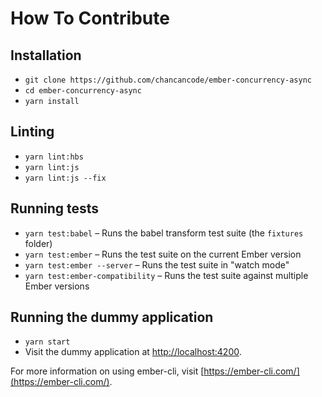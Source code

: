 # How To Contribute

## Installation

* `git clone https://github.com/chancancode/ember-concurrency-async`
* `cd ember-concurrency-async`
* `yarn install`

## Linting

* `yarn lint:hbs`
* `yarn lint:js`
* `yarn lint:js --fix`

## Running tests

* `yarn test:babel` – Runs the babel transform test suite (the `fixtures` folder)
* `yarn test:ember` – Runs the test suite on the current Ember version
* `yarn test:ember --server` – Runs the test suite in "watch mode"
* `yarn test:ember-compatibility` – Runs the test suite against multiple Ember versions

## Running the dummy application

* `yarn start`
* Visit the dummy application at [http://localhost:4200](http://localhost:4200).

For more information on using ember-cli, visit [https://ember-cli.com/](https://ember-cli.com/).
